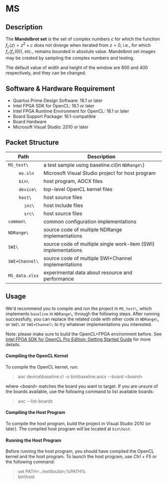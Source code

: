 # MS

## Description
The <b>Mandelbrot set</b> is the set of complex numbers <i>c</i> for which the function $f_c(z)=z^2+c$ does not diverge when iterated from $z=0$, i.e., for which $f_c(f_c(0))$, etc., remains bounded in absolute value. Mandelbrot set images may be created by sampling the complex numbers and testing.

The default value of width and height of the window are 800 and  400 respectively, and they can be changed.


## Software & Hardware Requirement

- Quartus Prime Design Software: 16.1 or later
- Intel FPGA SDK for OpenCL: 16.1 or later
- Intel FPGA Runtime Environment for OpenCL: 16.1 or later
- Board Support Package: 16.1-compatible
- Board Hardware
- Microsoft Visual Studio: 2010 or later


## Packet Structure

Path|Description
-|-
`MS_test\` | a test sample using baseline.cl(in  `NDRange\`)
&nbsp;&nbsp;&nbsp;&nbsp;&nbsp;&nbsp;&nbsp;&nbsp;`ms.sln` | Microsoft Visual Studio project for host program
&nbsp;&nbsp;&nbsp;&nbsp;&nbsp;&nbsp;&nbsp;&nbsp;`bin\` | host program, AOCX files
&nbsp;&nbsp;&nbsp;&nbsp;&nbsp;&nbsp;&nbsp;&nbsp;`device\` | top-level OpenCL kernel files
&nbsp;&nbsp;&nbsp;&nbsp;&nbsp;&nbsp;&nbsp;&nbsp;`host\` | host source files
&nbsp;&nbsp;&nbsp;&nbsp;&nbsp;&nbsp;&nbsp;&nbsp;&nbsp;&nbsp;&nbsp;&nbsp;`inc\` | host include files
&nbsp;&nbsp;&nbsp;&nbsp;&nbsp;&nbsp;&nbsp;&nbsp;&nbsp;&nbsp;&nbsp;&nbsp;`src\` | host source files
`common\` | common configuration implementations
`NDRange\` | source code of multiple NDRange implementations
`SWI\` | source code of multiple single work-item (SWI) implementations
`SWI+Channel\` | source code of multiple SWI+Channel implementations
`MS_data.xlsx` | experimental data about resource and performance

## Usage
We'd recommend you to compile and run the project in `MS_test\`, which implements `baseline` in `NDRange\`, through the following steps. After running successfully, you can replace the related code with other code in `NDRange\`, or `SWI\` or `SWI+Channel\` to try whatever implementations you interested.

Note: please make sure to build the OpenCL+FPGA environment before.
See [Intel FPGA SDK for OpenCL Pro Edition: Getting Started Guide](https://www.intel.com/content/www/us/en/programmable/documentation/mwh1391807309901.html#mwh1391807297091 "Title") for more details.

#### Compiling the OpenCL Kernel
To compile the OpenCL kernel, run:
> aoc device\baseline.cl -o bin\baseline.aocx --board <i>\<board></i>

where <i>\<board></i> matches the board you want to target. If you are unsure of the boards available, use the following command to list available boards:
> aoc --list-boards

#### Compiling the Host Program
To compile the host program, build the project in Visual Studio 2010 (or later). The compiled host program will be located at `bin\host`.

#### Running the Host Program
Before running the host program, you should have compiled the OpenCL kernel and the host program. To launch the host program, use <i>Ctrl + F5</i> or the following command:
> set PATH=../extlibs/bin;%PATH%\
> bin\host
